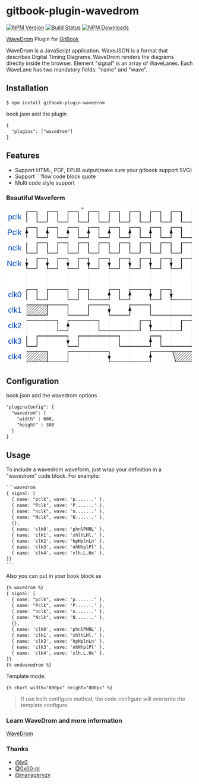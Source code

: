 # gitbook-plugin-wavedrom

[![NPM Version](https://img.shields.io/npm/v/gitbook-plugin-wavedrom.svg?style=flat)](https://www.npmjs.org/package/gitbook-plugin-wavedrom)
[![Build Status](https://img.shields.io/travis/vowstar/gitbook-plugin-wavedrom/master.svg?style=flat)](https://travis-ci.org/vowstar/gitbook-plugin-wavedrom)
[![NPM Downloads](https://img.shields.io/npm/dm/gitbook-plugin-wavedrom.svg?style=flat)](https://www.npmjs.org/package/gitbook-plugin-wavedrom)

[WaveDrom](http://wavedrom.com/tutorial.html) Plugin for [GitBook](https://github.com/GitbookIO/gitbook)

WaveDrom is a JavaScript application. WaveJSON is a format that describes Digital Timing Diagrams. WaveDrom renders the diagrams directly inside the browser. Element "signal" is an array of WaveLanes. Each WaveLane has two mandatory fields: "name" and "wave".

## Installation

    $ npm install gitbook-plugin-wavedrom

book.json add the plugin

```
{
  "plugins": ["wavedrom"]
}
```

## Features

* Support HTML, PDF, EPUB output(make sure your gitbook support SVG)
* Support ```flow code block quote
* Multi code style support

### Beautiful Waveform

![Beautiful Waveform](images/wavedrom.png)

## Configuration

book.json add the wavedrom options

```
"pluginsConfig": {
  "wavedrom": {
    "width" : 600,
    "height" : 300
  }
}
```

## Usage


To include a wavedrom waveform, just wrap your definition in a "wavedrom" code block. For example:

<pre lang="no-highlight"><code>```wavedrom
{ signal: [
  { name: "pclk", wave: 'p.......' },
  { name: "Pclk", wave: 'P.......' },
  { name: "nclk", wave: 'n.......' },
  { name: "Nclk", wave: 'N.......' },
  {},
  { name: 'clk0', wave: 'phnlPHNL' },
  { name: 'clk1', wave: 'xhlhLHl.' },
  { name: 'clk2', wave: 'hpHplnLn' },
  { name: 'clk3', wave: 'nhNhplPl' },
  { name: 'clk4', wave: 'xlh.L.Hx' },
]}
```
</code></pre>

Also you can put in your book block as

```
{% wavedrom %}
{ signal: [
  { name: "pclk", wave: 'p.......' },
  { name: "Pclk", wave: 'P.......' },
  { name: "nclk", wave: 'n.......' },
  { name: "Nclk", wave: 'N.......' },
  {},
  { name: 'clk0', wave: 'phnlPHNL' },
  { name: 'clk1', wave: 'xhlhLHl.' },
  { name: 'clk2', wave: 'hpHplnLn' },
  { name: 'clk3', wave: 'nhNhplPl' },
  { name: 'clk4', wave: 'xlh.L.Hx' },
]}
{% endwavedrom %}
```

Template mode:

```
{% chart width="800px" height="800px" %}
```

> If use both configure method, the code configure will overwrite the template configure.

### Learn WaveDrom and more information

[WaveDrom](http://wavedrom.com/tutorial.html)

### Thanks

- [@ly0](https://github.com/ly0)
- [@0x00-pl](https://github.com/0x00-pl)
- [@manageryzy](https://github.com/manageryzy)
